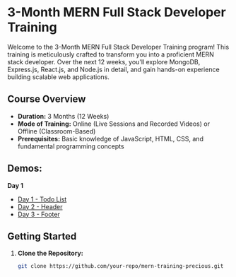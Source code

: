 # 3-Month MERN Full Stack Developer Training

Welcome to the 3-Month MERN Full Stack Developer Training program! This training is meticulously crafted to transform you into a proficient MERN stack developer. Over the next 12 weeks, you'll explore MongoDB, Express.js, React.js, and Node.js in detail, and gain hands-on experience building scalable web applications.

## Course Overview

- **Duration:** 3 Months (12 Weeks)
- **Mode of Training:** Online (Live Sessions and Recorded Videos) or Offline (Classroom-Based)
- **Prerequisites:** Basic knowledge of JavaScript, HTML, CSS, and fundamental programming concepts
 
 ## Demos:
 
 **Day 1**
- [Day 1 - Todo List](https://shrikant9907.github.io/mern-training-precious/day-1/basic-todo-list/)
- [Day 2 - Header](https://shrikant9907.github.io/mern-training-precious/day-2/header/)
- [Day 3 - Footer](https://shrikant9907.github.io/mern-training-precious/day-3/footer/)

## Getting Started

1. **Clone the Repository:**
   ```bash
   git clone https://github.com/your-repo/mern-training-precious.git

